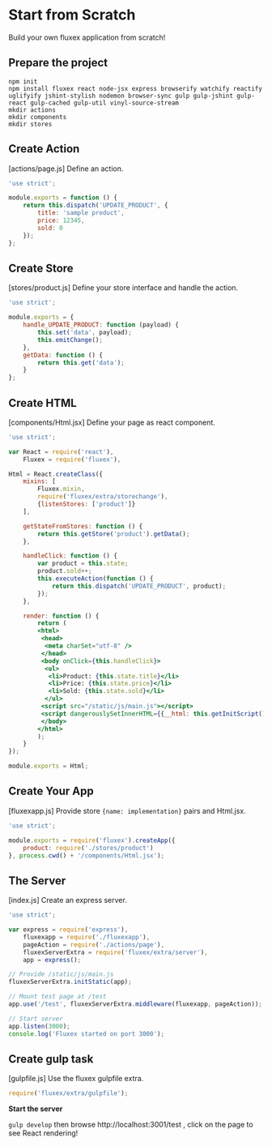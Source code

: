 Start from Scratch
==================

Build your own fluxex application from scratch!

Prepare the project
-------------------
```
npm init
npm install fluxex react node-jsx express browserify watchify reactify uglifyify jshint-stylish nodemon browser-sync gulp gulp-jshint gulp-react gulp-cached gulp-util vinyl-source-stream
mkdir actions
mkdir components
mkdir stores
```

Create Action
-------------
[actions/page.js] Define an action.

```javascript
'use strict';

module.exports = function () {
    return this.dispatch('UPDATE_PRODUCT', {
        title: 'sample product',
        price: 12345,
        sold: 0
    });
};
```

Create Store
------------
[stores/product.js] Define your store interface and handle the action.

```javascript
'use strict';

module.exports = {
    handle_UPDATE_PRODUCT: function (payload) {
        this.set('data', payload);
        this.emitChange();
    },
    getData: function () {
        return this.get('data');
    }
};
```

Create HTML
-----------
[components/Html.jsx] Define your page as react component.

```jsx
'use strict';

var React = require('react'),
    Fluxex = require('fluxex'),

Html = React.createClass({
    mixins: [
        Fluxex.mixin,
        require('fluxex/extra/storechange'),
        {listenStores: ['product']}
    ],

    getStateFromStores: function () {
        return this.getStore('product').getData();
    },

    handleClick: function () {
        var product = this.state;
        product.sold++;
        this.executeAction(function () {
            return this.dispatch('UPDATE_PRODUCT', product);
        });
    },

    render: function () {
        return (
        <html>
         <head>
          <meta charSet="utf-8" />
         </head>
         <body onClick={this.handleClick}>
          <ul>
           <li>Product: {this.state.title}</li>
           <li>Price: {this.state.price}</li>
           <li>Sold: {this.state.sold}</li>
          </ul>
         <script src="/static/js/main.js"></script>
         <script dangerouslySetInnerHTML={{__html: this.getInitScript()}}></script>
         </body>
        </html>
        );
    }
});

module.exports = Html;
```

Create Your App
---------------
[fluxexapp.js] Provide store `{name: implementation}` pairs and Html.jsx.

```javascript
'use strict';

module.exports = require('fluxex').createApp({
    product: require('./stores/product')
}, process.cwd() + '/components/Html.jsx');
```

The Server
----------
[index.js] Create an express server.
```javascript
'use strict';

var express = require('express'),
    fluxexapp = require('./fluxexapp'),
    pageAction = require('./actions/page'),
    fluxexServerExtra = require('fluxex/extra/server'),
    app = express();

// Provide /static/js/main.js
fluxexServerExtra.initStatic(app);

// Mount test page at /test
app.use('/test', fluxexServerExtra.middleware(fluxexapp, pageAction));

// Start server
app.listen(3000);
console.log('Fluxex started on port 3000');
```

Create gulp task
----------------
[gulpfile.js] Use the fluxex gulpfile extra.
```javascript
require('fluxex/extra/gulpfile');
```

**Start the server**

`gulp develop` then browse http://localhost:3001/test , click on the page to see React rendering!
